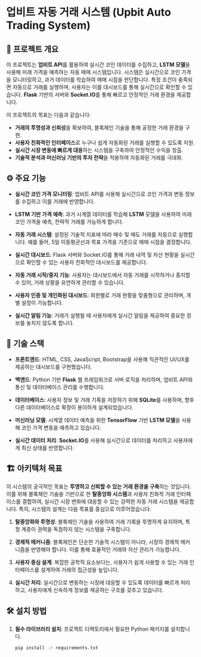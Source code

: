 # 업비트 자동 거래 시스템 (Upbit Auto Trading System)

## 📖 프로젝트 개요
이 프로젝트는 **업비트 API**를 활용하여 실시간 코인 데이터를 수집하고, **LSTM 모델**을 사용해 미래 가격을 예측하는 자동 매매 시스템입니다. 시스템은 실시간으로 코인 가격을 모니터링하고, 과거 데이터를 학습하여 매매 시점을 판단합니다. 특정 조건이 충족되면 자동으로 거래를 실행하며, 사용자는 이를 대시보드를 통해 실시간으로 확인할 수 있습니다. **Flask** 기반의 서버와 **Socket.IO**를 통해 빠르고 안정적인 거래 환경을 제공합니다.

이 프로젝트의 목표는 다음과 같습니다:
- **거래의 투명성과 신뢰성**을 확보하여, 블록체인 기술을 통해 공정한 거래 환경을 구현.
- **사용자 친화적인 인터페이스**로 누구나 쉽게 자동화된 거래를 실행할 수 있도록 지원.
- **실시간 시장 변동에 빠르게 대응**하는 시스템을 구축하여 안정적인 수익을 창출.
- **기술적 분석과 머신러닝 기반의 투자 전략**을 적용하여 자동화된 거래를 극대화.

## ⚙️ 주요 기능

- **실시간 코인 가격 모니터링**: 업비트 API를 사용해 실시간으로 코인 가격과 변동 정보를 수집하고 이를 거래에 반영합니다.
  
- **LSTM 기반 가격 예측**: 과거 시계열 데이터를 학습해 **LSTM** 모델을 사용하여 미래 코인 가격을 예측, 전략적 거래를 가능하게 합니다.

- **자동 거래 시스템**: 설정된 기술적 지표에 따라 매수 및 매도 거래를 자동으로 실행합니다. 예를 들어, 5일 이동평균선과 목표 가격을 기준으로 매매 시점을 결정합니다.

- **실시간 대시보드**: Flask 서버와 Socket.IO를 통해 거래 내역 및 자산 현황을 실시간으로 확인할 수 있는 사용자 친화적인 대시보드를 제공합니다.

- **자동 거래 시작/중지 기능**: 사용자는 대시보드에서 자동 거래를 시작하거나 중지할 수 있어, 거래 상황을 유연하게 관리할 수 있습니다.

- **사용자 인증 및 개인화된 대시보드**: 회원별로 거래 현황을 맞춤형으로 관리하며, 개별 설정이 가능합니다.

- **실시간 알림 기능**: 거래가 실행될 때 사용자에게 실시간 알림을 제공하여 중요한 정보를 놓치지 않도록 합니다.

## 🧠 기술 스택

- **프론트엔드**: HTML, CSS, JavaScript, Bootstrap을 사용해 직관적인 UI/UX를 제공하는 대시보드를 구현했습니다.
  
- **백엔드**: Python 기반 **Flask** 웹 프레임워크로 서버 로직을 처리하며, 업비트 API와 통신 및 데이터베이스 관리를 수행합니다.

- **데이터베이스**: 사용자 정보 및 거래 기록을 저장하기 위해 **SQLite**를 사용하며, 향후 다른 데이터베이스로 확장이 용이하게 설계되었습니다.

- **머신러닝 모델**: 시계열 데이터 예측을 위한 **TensorFlow** 기반 **LSTM 모델**을 사용해 코인 가격 변동을 예측하고 있습니다.

- **실시간 데이터 처리**: **Socket.IO**를 사용해 실시간으로 데이터를 처리하고 사용자에게 최신 상태를 반영합니다.

## 🏗️ 아키텍처 목표

이 시스템의 궁극적인 목표는 **투명하고 신뢰할 수 있는 거래 환경을 구축**하는 것입니다. 이를 위해 블록체인 기술을 기반으로 한 **탈중앙화 시스템**과 사용자 친화적 거래 인터페이스를 결합하여, 실시간 시장 변화에 대응할 수 있는 강력한 자동 거래 시스템을 제공합니다. 특히, 시스템의 설계는 다음 목표를 중심으로 이루어졌습니다:

1. **탈중앙화와 투명성**: 블록체인 기술을 사용하여 거래 기록을 투명하게 유지하며, 특정 계층이 권력을 독점하지 않는 시스템을 구축합니다.
   
2. **경제적 메커니즘**: 블록체인은 단순한 기술적 시스템이 아니라, 시장의 경제적 메커니즘을 반영해야 합니다. 이를 통해 효율적인 거래와 자산 관리가 가능합니다.

3. **사용자 중심 설계**: 복잡한 공학적 요소보다는, 사용자가 쉽게 사용할 수 있는 거래 인터페이스를 설계하여 거래의 접근성을 높입니다.

4. **실시간 처리**: 실시간으로 변동하는 시장에 대응할 수 있도록 데이터를 빠르게 처리하고, 사용자에게 신속하게 정보를 제공하는 구조를 갖추고 있습니다.

## 🛠️ 설치 방법

1. **필수 라이브러리 설치**:
   프로젝트 디렉토리에서 필요한 Python 패키지를 설치합니다.

   ```bash
   pip install -r requirements.txt

